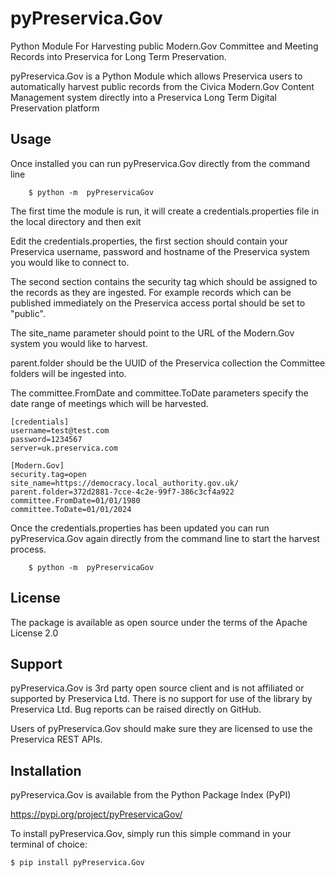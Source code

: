 # pyPreservica.Gov

Python Module For Harvesting public Modern.Gov Committee and Meeting Records into Preservica for Long Term Preservation.

pyPreservica.Gov is a Python Module which allows Preservica users to automatically harvest public records from the 
Civica Modern.Gov Content Management system directly into a Preservica Long Term Digital Preservation platform


## Usage

Once installed you can run pyPreservica.Gov directly from the command line

        $ python -m  pyPreservicaGov

The first time the module is run, it will create a credentials.properties file in the local directory and then exit

Edit the credentials.properties, the first section should contain your Preservica username, password and hostname of
the Preservica system you would like to connect to.

The second section contains the security tag which should be assigned to the records as they are ingested. For example 
records which can be published immediately on the Preservica access portal should be set to "public".

The site_name parameter should point to the URL of the Modern.Gov system you would like to harvest.

parent.folder should be the UUID of the Preservica collection the Committee folders will be ingested into. 

The committee.FromDate and committee.ToDate parameters specify the date range of meetings which will be harvested.
    
    [credentials]
    username=test@test.com
    password=1234567
    server=uk.preservica.com
    
    [Modern.Gov]
    security.tag=open
    site_name=https://democracy.local_authority.gov.uk/
    parent.folder=372d2881-7cce-4c2e-99f7-386c3cf4a922
    committee.FromDate=01/01/1980
    committee.ToDate=01/01/2024


Once the credentials.properties has been updated you can run pyPreservica.Gov again directly from the command line
to start the harvest process.

        $ python -m  pyPreservicaGov


## License

The package is available as open source under the terms of the Apache License 2.0

## Support 

pyPreservica.Gov is 3rd party open source client and is not affiliated or supported by Preservica Ltd.
There is no support for use of the library by Preservica Ltd.
Bug reports can be raised directly on GitHub.

Users of pyPreservica.Gov should make sure they are licensed to use the Preservica REST APIs. 

## Installation

pyPreservica.Gov is available from the Python Package Index (PyPI)

https://pypi.org/project/pyPreservicaGov/

To install pyPreservica.Gov, simply run this simple command in your terminal of choice:


    $ pip install pyPreservica.Gov



